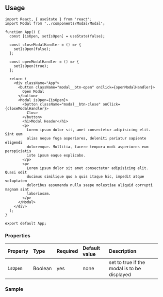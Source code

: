 ## Usage

```
import React, { useState } from 'react';
import Modal from '../components/Modal/Modal';

function App() {
  const [isOpen, setIsOpen] = useState(false);

  const closeModalHandler = () => {
    setIsOpen(false);
  };

  const openModalHandler = () => {
    setIsOpen(true);
  };

  return (
    <div className="App">
      <button className="modal__btn-open" onClick={openModalHandler}>
        Open Modal
      </button>
      <Modal isOpen={isOpen}>
        <button className="modal__btn-close" onClick={closeModalHandler}>
          Close
        </button>
        <h1>Modal Header</h1>
        <p>
          Lorem ipsum dolor sit, amet consectetur adipisicing elit. Sint eum
          alias neque fuga asperiores, deleniti pariatur sapiente eligendi
          doloremque. Mollitia, facere tempora modi asperiores eum perspiciatis
          iste ipsum eaque explicabo.
        </p>
        <p>
          Lorem ipsum dolor sit amet consectetur adipisicing elit. Quasi odit
          ducimus similique quo a quis itaque hic, impedit atque voluptatem
          doloribus assumenda nulla saepe molestiae aliquid corrupti magnam sint
          laboriosam.
        </p>
      </Modal>
    </div>
  );
}

export default App;
```

### Properties

| Property | Type    | Required | Default value | Description                                 |
| :------- | :------ | :------- | :------------ | :------------------------------------------ |
| `isOpen` | Boolean | yes      | none          | set to true if the modal is to be displayed |

### Sample
